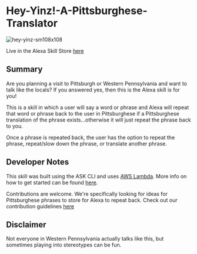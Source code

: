 # Hey-Yinz!-A-Pittsburghese-Translator

![hey-yinz-sm108x108](https://user-images.githubusercontent.com/12616554/34074156-2cd923ca-e25e-11e7-8bec-23f2e9a089b6.png)

Live in the Alexa Skill Store [here](https://www.amazon.com/dp/B0787M1125/ref=sr_1_13?s=digital-skills&ie=UTF8&qid=1513400727&sr=1-13&keywords=pittsburgh)

## Summary
Are you planning a visit to Pittsburgh or Western Pennsylvania and want to talk like the locals? If you answered yes, then this is the Alexa skill is for you!

This is a skill in which a user will say a word or phrase and Alexa will repeat that word or phrase back to the user in Pittsburghese if a Pittsburghese translation of the phrase exists...otherwise it will just repeat the phrase back to you.

Once a phrase is repeated back, the user has the option to repeat the phrase, repeat/slow down the phrase, or translate another phrase.

## Developer Notes
This skill was built using the ASK CLI and uses [AWS Lambda](https://aws.amazon.com/lambda/). More info on how to get started can be found [here](https://developer.amazon.com/docs/smapi/quick-start-alexa-skills-kit-command-line-interface.html).

Contributions are welcome. We're specifically looking for ideas for Pittsburghese phrases to store for Alexa to repeat back. Check out our contribution guidelines [here](https://github.com/deeheber/pittsburghese-translator-alexa-skill/blob/master/CONTRIBUTING.md)

## Disclaimer
Not everyone in Western Pennsylvania actually talks like this, but sometimes playing into stereotypes can be fun.

[](https://user-images.githubusercontent.com/12616554/34074156-2cd923ca-e25e-11e7-8bec-23f2e9a089b6.png)
